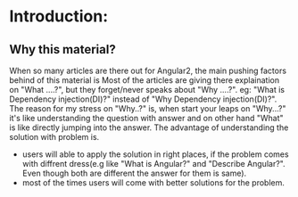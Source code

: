 # Introduction:
## Why this material?
When so many articles are there out for Angular2, the main pushing factors behind of this material is
Most of the articles are giving there explaination on "What ....?", but they forget/never speaks about "Why ....?". 
 eg: "What is Dependency injection(DI)?" instead of "Why Dependency injection(DI)?".
   The reason for my stress on "Why..?" is, when start your leaps on "Why...?" it's like understanding the question with answer and on other hand "What" is like directly jumping into the answer. The advantage of understanding the solution with problem is.
* users will able to apply the solution in right places, if the problem comes with diffrent dress(e.g like "What is Angular?" and "Describe Angular?". Even though both are different the answer for them is same).
* most of the times users will come with better solutions for the problem.
